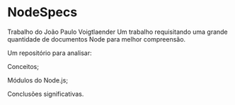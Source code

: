 # NodeSpecs
Trabalho do João Paulo Voigtlaender
Um trabalho requisitando uma grande quantidade de documentos Node para melhor compreensão.

Um repositório para analisar:

Conceitos;

Módulos do Node.js;

Conclusões significativas.

